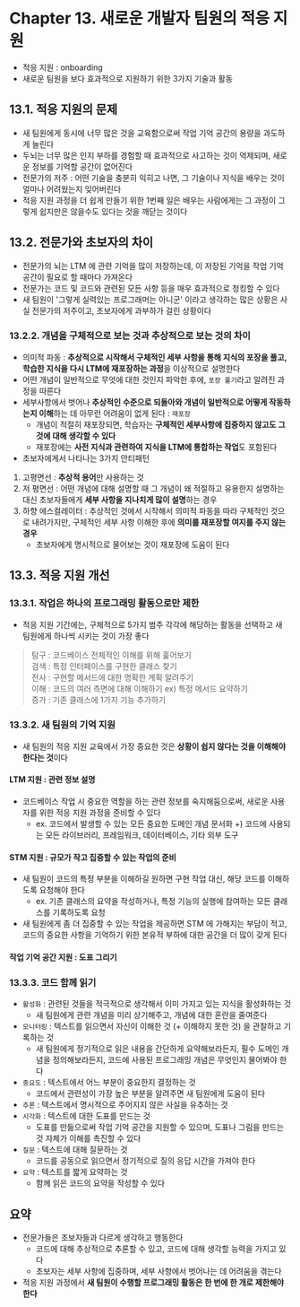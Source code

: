 # Chapter 13. 새로운 개발자 팀원의 적응 지원
- 적응 지원 : onboarding
- 새로운 팀원을 보다 효과적으로 지원하기 위한 3가지 기술과 활동

## 13.1. 적응 지원의 문제
- 새 팀원에게 동시에 너무 많은 것을 교육함으로써 작업 기억 공간의 용량을 과도하게 늘린다
- 두뇌는 너무 많은 인지 부하를 경험할 때 효과적으로 사고하는 것이 억제되며, 새로운 정보를 기억할 공간이 없어진다
- 전문가의 저주 : 어떤 기술을 충분히 익히고 나면, 그 기술이나 지식을 배우는 것이 얼마나 어려웠는지 잊어버린다
- 적응 지원 과정을 더 쉽게 만들기 위한 1번째 일은 배우는 사람에게는 그 과정이 그렇게 쉽지만은 않을수도 있다는 것을 깨닫는 것이다

## 13.2. 전문가와 초보자의 차이 
- 전문가의 뇌는 LTM 에 관련 기억을 많이 저장하는데, 이 저장된 기억을 작업 기억 공간이 필요로 할 때마다 가져온다
- 전문가는 코드 및 코드와 관련된 모든 사항 등을 매우 효과적으로 청킹할 수 있다
- 새 팀원이 '그렇게 실력있는 프로그래머는 아니군' 이라고 생각하는 많은 상황은 사실 전문가의 저주이고, 초보자에게 과부하가 걸린 상황이다

### 13.2.2. 개념을 구체적으로 보는 것과 추상적으로 보는 것의 차이
- 의미적 파동 : **추상적으로 시작해서 구체적인 세부 사항을 통해 지식의 포장을 풀고, 학습한 지식을 다시 LTM에 재포장하는 과정**을 이상적으로 설명한다
- 어떤 개념이 일반적으로 무엇에 대한 것인지 파악한 후에, `포장 풀기`라고 알려진 과정을 따른다
- 세부사항에서 벗어나 **추상적인 수준으로 되돌아와 개념이 일반적으로 어떻게 작동하는지 이해**하는 데 아무런 어려움이 없게 된다 : `재포장`
  - 개념이 적절히 재포장되면, 학습자는 **구체적인 세부사항에 집중하지 않고도 그것에 대해 생각할 수 있다**
  - 재포장에는 **사전 지식과 관련하여 지식을 LTM에 통합하는 작업**도 포함된다
- 초보자에게서 나타나는 3가지 안티패턴
1. 고평면선 : **추상적 용어**만 사용하는 것
2. 저 평면선 : 어떤 개념에 대해 설명할 때 그 개념이 왜 적절하고 유용한지 설명하는 대신 초보자들에게 **세부 사항을 지나치게 많이 설명**하는 경우
3. 하향 에스컬레이터 : 추상적인 것에서 시작해서 의미적 파동을 따라 구체적인 것으로 내려가지만, 구체적인 세부 사항 이해한 후에 **의미를 재포장할 여지를 주지 않는 경우**
   - 초보자에게 명시적으로 물어보는 것이 재포장에 도움이 된다

## 13.3. 적응 지원 개선
### 13.3.1. 작업은 하나의 프로그래밍 활동으로만 제한
- 적응 지원 기간에는, 구체적으로 5가지 범주 각각에 해당하는 활동을 선택하고 새 팀원에게 하나씩 시키는 것이 가장 좋다
> 탐구 : 코드베이스 전체적인 이해를 위해 훑어보기 <br>
> 검색 : 특정 인터페이스를 구현한 클래스 찾기 <br>
> 전사 : 구현할 메서드에 대한 명확한 계획 알려주기 <br>
> 이해 : 코드의 여러 측면에 대해 이해하기 ex) 특정 메서드 요약하기<br>
> 증가 : 기존 클래스에 1가지 기능 추가하기

### 13.3.2. 새 팀원의 기억 지원
- 새 팀원의 적응 지원 교육에서 가장 중요한 것은 **상황이 쉽지 않다는 것을 이해해야 한다는 것**이다

#### LTM 지원 : 관련 정보 설명
- 코드베이스 작업 시 중요한 역할을 하는 관련 정보를 숙지해둠으로써, 새로운 사용자를 위한 적응 지원 과정을 준비할 수 있다
  - ex. 코드에서 발생할 수 있는 모든 중요한 도메인 개념 문서화 +) 코드에 사용되는 모든 라이브러리, 프레임워크, 데이터베이스, 기타 외부 도구

#### STM 지원 : 규모가 작고 집중할 수 있는 작업의 준비
- 새 팀원이 코드의 특정 부분을 이해하길 원하면 구현 작업 대신, 해당 코드를 이해하도록 요청해야 한다
  - ex. 기존 클래스의 요약을 작성하거나, 특정 기능의 실행에 참여하는 모든 클래스를 기록하도록 요청
- 새 팀원에게 좀 더 집중할 수 있는 작업을 제공하면 STM 에 가해지는 부담이 적고, 코드의 중요한 사항을 기억하기 위한 본유적 부하에 대한 공간을 더 많이 갖게 된다

#### 작업 기억 공간 지원 : 도표 그리기

### 13.3.3. 코드 함께 읽기
- `활성화` : 관련된 것들을 적극적으로 생각해서 이미 가지고 있는 지식을 활성화하는 것
  - 새 팀원에게 관련 개념을 미리 상기해주고, 개념에 대한 혼란을 줄여준다 
- `모니터링` : 텍스트를 읽으면서 자신이 이해한 것 (+ 이해하지 못한 것) 을 관찰하고 기록하는 것
  - 새 팀원에게 정기적으로 읽은 내용을 간단하게 요약해보라든지, 필수 도메인 개념을 정의해보라든지, 코드에 사용된 프로그래밍 개념은 무엇인지 물어봐야 한다
- `중요도` : 텍스트에서 어느 부분이 중요한지 결정하는 것
  - 코드에서 관련성이 가장 높은 부분을 알려주면 새 팀원에게 도움이 된다
- `추론` : 텍스트에서 명시적으로 주어지지 않은 사실을 유추하는 것
- `시각화` : 텍스트에 대한 도표를 만드는 것
  - 도표를 만듦으로써 작업 기억 공간을 지원할 수 있으며, 도표나 그림을 만드는 것 자체가 이해를 촉진할 수 있다
- `질문` : 텍스트에 대해 질문하는 것
  - 코드를 공동으로 읽으면서 정기적으로 질의 응답 시간을 가져야 한다
- `요약` : 텍스트를 짧게 요약하는 것
  - 함께 읽은 코드의 요약을 작성할 수 있다

## 요약
- 전문가들은 초보자들과 다르게 생각하고 행동한다
  - 코드에 대해 추상적으로 추론할 수 있고, 코드에 대해 생각할 능력을 가지고 있다
  - 초보자는 세부 사항에 집중하며, 세부 사항에서 벗어나는 데 어려움을 겪는다
- 적응 지원 과정에서 **새 팀원이 수행할 프로그래밍 활동은 한 번에 한 개로 제한해야 한다**
